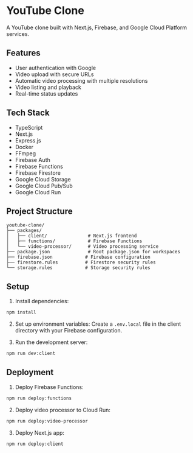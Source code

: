 # YouTube Clone

A YouTube clone built with Next.js, Firebase, and Google Cloud Platform services.

## Features

- User authentication with Google
- Video upload with secure URLs
- Automatic video processing with multiple resolutions
- Video listing and playback
- Real-time status updates

## Tech Stack

- TypeScript
- Next.js
- Express.js
- Docker
- FFmpeg
- Firebase Auth
- Firebase Functions
- Firebase Firestore
- Google Cloud Storage
- Google Cloud Pub/Sub
- Google Cloud Run

## Project Structure

```
youtube-clone/
├── packages/
│   ├── client/               # Next.js frontend
│   ├── functions/            # Firebase Functions
│   └── video-processor/      # Video processing service
├── package.json              # Root package.json for workspaces
├── firebase.json            # Firebase configuration
├── firestore.rules          # Firestore security rules
└── storage.rules            # Storage security rules
```

## Setup

1. Install dependencies:
```bash
npm install
```

2. Set up environment variables:
Create a `.env.local` file in the client directory with your Firebase configuration.

3. Run the development server:
```bash
npm run dev:client
```

## Deployment

1. Deploy Firebase Functions:
```bash
npm run deploy:functions
```

2. Deploy video processor to Cloud Run:
```bash
npm run deploy:video-processor
```

3. Deploy Next.js app:
```bash
npm run deploy:client
```
